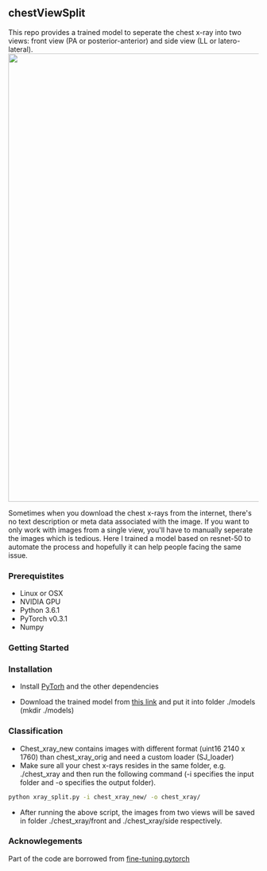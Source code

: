 ## chestViewSplit
This repo provides a trained model to seperate the chest x-ray into two views: front view (PA or posterior-anterior)  and side view (LL or latero-lateral). 
<img src="sample.png" width="900px"/>

Sometimes when you download the chest x-rays from the internet, there's no  text description or meta data associated with the image. If you want to only work with images from a single view, you'll have to manually seperate the images which is tedious. Here I trained a model based on resnet-50 to automate the process and hopefully it can help people facing the same issue.

### Prerequistites
- Linux or OSX
- NVIDIA GPU
- Python 3.6.1
- PyTorch v0.3.1
- Numpy

### Getting Started
### Installation
- Install [PyTorh](https://github.com/pytorch/pytorch) and the other dependencies

- Download the trained model from [this link](https://drive.google.com/file/d/1vXhPWE-J4_eFY-UQ7A8pf3XdWhHO_lz_/view?usp=sharing) and put it into folder ./models (mkdir ./models)

### Classification
- Chest_xray_new contains images with different format (uint16 2140 x 1760) than chest_xray_orig and need a custom loader (SJ_loader)
- Make sure all your chest x-rays resides in the same folder, e.g. ./chest_xray and then run the following command (-i specifies the input folder and -o specifies the output folder).
```bash
python xray_split.py -i chest_xray_new/ -o chest_xray/
```
- After running the above script, the images from two views will be saved in folder ./chest_xray/front and ./chest_xray/side respectively.

### Acknowlegements
Part of the code are borrowed from [fine-tuning.pytorch](https://github.com/meliketoy/fine-tuning.pytorch)
